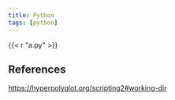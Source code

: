 ```yaml
---
title: Python
tags: [python]
---
```


{{< r "a.py" >}}

## References

<https://hyperpolyglot.org/scripting2#working-dir>
